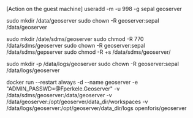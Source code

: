 [Action on the guest machine]
useradd -m -u 998 -g sepal geoserver

sudo mkdir /data/geoserver
sudo chown -R geoserver:sepal /data/geoserver

sudo mkdir /date/sdms/geoserver
sudo chmod -R 770 /data/sdms/geoserver
sudo chown -R geoserver:sepal /data/sdms/gepserver
sudo chmod -R +s /data/sdms/geoserver/


sudo mkdir -p /data/logs/geoserver
sudo chown -R geoserver:sepal /data/logs/geoserver

docker run --restart always -d --name geoserver -e "ADMIN_PASSWD=@Fperkele.Geoserver" -v /data/sdms/geoserver:/data/geoserver -v /data/geoserver:/opt/geoserver/data_dir/workspaces -v /data/logs/geoserver:/opt/geoserver/data_dir/logs openforis/geoserver
